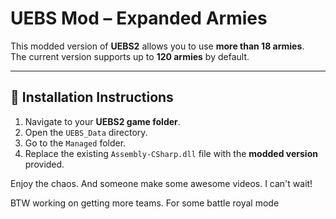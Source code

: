 # UEBS Mod – Expanded Armies

This modded version of **UEBS2** allows you to use **more than 18 armies**.  
The current version supports up to **120 armies** by default.

---

## 🔧 Installation Instructions

1. Navigate to your **UEBS2 game folder**.
2. Open the `UEBS_Data` directory.
3. Go to the `Managed` folder.
4. Replace the existing `Assembly-CSharp.dll` file with the **modded version** provided.





Enjoy the chaos. And someone make some awesome videos. I can't wait!


BTW working on getting more teams.
For some battle royal mode